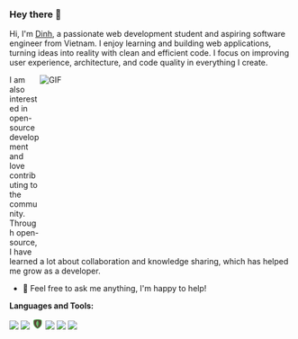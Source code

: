 ### Hey there 👋

Hi, I'm [Dinh](#), a passionate web development student and aspiring software engineer from Vietnam. I enjoy learning and building web applications, turning ideas into reality with clean and efficient code. I focus on improving user experience, architecture, and code quality in everything I create.

<img align="right" alt="GIF" src="https://github.com/dinhdev-nu/dinh/blob/main/public/200w.gif" width="450" height="320" />

I am also interested in open-source development and love contributing to the community. Through open-source, I have learned a lot about collaboration and knowledge sharing, which has helped me grow as a developer.

- 💬 Feel free to ask me anything, I'm happy to help!


**Languages and Tools:**  

<code><img height="20" src="https://github.com/dinhdev-nu/dinh/blob/main/public/nodejs.png"></code>
<code><img height="20" src="https://github.com/dinhdev-nu/dinh/blob/main/public/golang.png"></code>
<code><img height="20" src="https://github.com/quangdangfit/quangdangfit/blob/master/contents/mongodb.png"></code>
<code><img height="20" src="https://github.com/dinhdev-nu/dinh/blob/main/public/mysql.png"></code>
<code><img height="20" src="https://github.com/dinhdev-nu/dinh/blob/main/public/redis.png"></code>
<code><img height="20" src="https://github.com/dinhdev-nu/dinh/blob/main/public/git.png"></code>